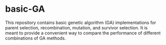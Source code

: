 # basic-GA
This repository contains basic genetic algorithm (GA) implementations for parent selection, recombination, mutation, and survivor selection. It is meant to provide a convenient way to compare the performance of different combinations of GA methods.
